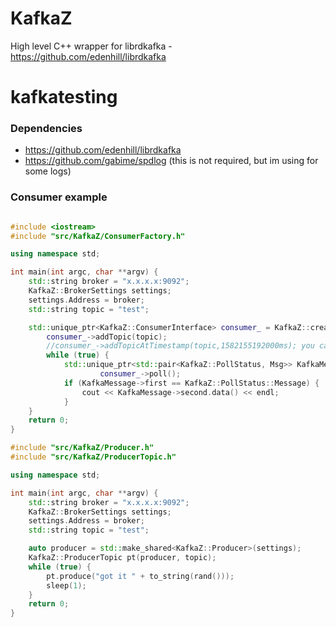 # KafkaZ
High level C++ wrapper for librdkafka - https://github.com/edenhill/librdkafka


# kafkatesting

### Dependencies

* https://github.com/edenhill/librdkafka
* https://github.com/gabime/spdlog (this is not required, but im using for some logs)

### Consumer example

```c++

#include <iostream>
#include "src/KafkaZ/ConsumerFactory.h"

using namespace std;

int main(int argc, char **argv) {
    std::string broker = "x.x.x.x:9092";
    KafkaZ::BrokerSettings settings;
    settings.Address = broker;
    std::string topic = "test";

    std::unique_ptr<KafkaZ::ConsumerInterface> consumer_ = KafkaZ::createConsumer(settings, broker);
        consumer_->addTopic(topic);
        //consumer_->addTopicAtTimestamp(topic,1582155192000ms); you can specify based on timestamp also
        while (true) {
            std::unique_ptr<std::pair<KafkaZ::PollStatus, Msg>> KafkaMessage =
                    consumer_->poll();
            if (KafkaMessage->first == KafkaZ::PollStatus::Message) {
                cout << KafkaMessage->second.data() << endl;
            }
    }
    return 0;
}
```

```c++
#include "src/KafkaZ/Producer.h"
#include "src/KafkaZ/ProducerTopic.h"

using namespace std;

int main(int argc, char **argv) {
    std::string broker = "x.x.x.x:9092";
    KafkaZ::BrokerSettings settings;
    settings.Address = broker;
    std::string topic = "test";

    auto producer = std::make_shared<KafkaZ::Producer>(settings);
    KafkaZ::ProducerTopic pt(producer, topic);
    while (true) {
        pt.produce("got it " + to_string(rand()));
        sleep(1);
    }
    return 0;
}
```
